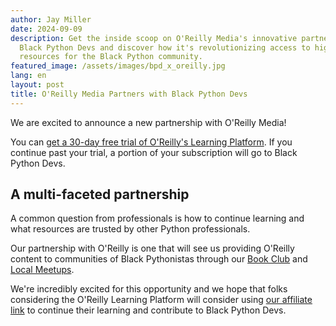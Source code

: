 ```yaml
---
author: Jay Miller
date: 2024-09-09
description: Get the inside scoop on O'Reilly Media's innovative partnership with
  Black Python Devs and discover how it's revolutionizing access to high-quality learning
  resources for the Black Python community.
featured_image: /assets/images/bpd_x_oreilly.jpg
lang: en
layout: post
title: O'Reilly Media Partners with Black Python Devs
---
```


We are excited to announce a new partnership with O'Reilly Media!

You can [get a 30-day free trial of O'Reilly's Learning Platform](https://oreillymedia.pxf.io/c/5713155/2126973/15173). If you continue past your trial, a portion of your subscription will go to Black Python Devs.

## A multi-faceted partnership

A common question from professionals is how to continue learning and what resources are trusted by other Python professionals.

Our partnership with O'Reilly is one that will see us providing O'Reilly content to communities of Black Pythonistas through our [Book Club](https://blackpythondevs.com/bookclub) and [Local Meetups](https://www.meetup.com/pro/black-python-devs).

We're incredibly excited for this opportunity and we hope that folks considering the O'Reilly Learning Platform will consider using [our affiliate link](https://oreillymedia.pxf.io/c/5713155/2126973/15173) to continue their learning and contribute to Black Python Devs.

